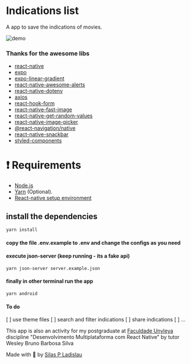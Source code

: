 # Indications list

A app to save the indications of movies.



![demo](demo.gig)

### Thanks for the awesome libs

- [react-native](https://reactnative.dev/)
- [expo](https://expo.dev/)
- [expo-linear-gradient](https://docs.expo.dev/versions/latest/sdk/linear-gradient/)
- [react-native-awesome-alerts](https://github.com/rishabhbhatia/react-native-awesome-alerts)
- [react-native-dotenv](https://github.com/goatandsheep/react-native-dotenv)
- [axios](https://github.com/axios/axios)
- [react-hook-form](https://github.com/react-hook-form/react-hook-form)
- [react-native-fast-image](https://github.com/DylanVann/react-native-fast-image)
- [react-native-get-random-values](https://github.com/LinusU/react-native-get-random-values)
- [react-native-image-picker](https://github.com/react-native-image-picker/react-native-image-picker)
- [@react-navigation/native](https://github.com/react-navigation/react-navigation)
- [react-native-snackbar](https://github.com/cooperka/react-native-snackbar)
- [styled-components](https://github.com/styled-components/styled-components)

# ❗️ Requirements

- [Node.js](https://nodejs.org/en/)
- [Yarn](https://classic.yarnpkg.com/en/) (Optional).
- [React-native setup environment](https://reactnative.dev/docs/environment-setup)


## install the dependencies
```
yarn install
```

#### copy the file .env.example to .env and change the configs as you need

#### execute json-server (keep running - its a fake api)
```
yarn json-server server.example.json
```

#### finally in other terminal run the app
```
yarn android
```

#### To do
[ ] use theme files
[ ] search and filter indications
[ ] share indications
[ ] ...


This app is also an activity for my postgraduate at [Faculdade Unyleya](https://unyleya.edu.br/)
discipline "Desenvolvimento Multiplataforma com React Native" by tutor Wesley Bruno Barbosa Silva

Made with 💜 by [Silas P Ladislau](https://www.linkedin.com/in/silas-pinho-ladislau-2993b329)
